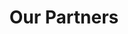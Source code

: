 ---
title: "Our Partners"
partners: [
    {
        logo: "img/logo/logo-honeywell.png",
        text: "secure remote access for ICS and USB data exchange security"
    },
    {
        logo: "img/logo/logo-fortinet.png",
        text: "creating a secure IT and OT environment"
    },
    {
        logo: "img/logo/logo-nozomi.png",
        text: "traffic monitoring and vulnerability detection in the OT environment"
    },
    {
        logo: "img/logo/logo-ibm.png",
        text: "security incident management systems"
    },
    {
        logo: "img/logo/logo-dosarrest.png",
        text: "DDoS testing and protection"
    },
    {
        logo: "img/logo/logo-esecure.png",
        text: "security incident management systems"
    }
]
---